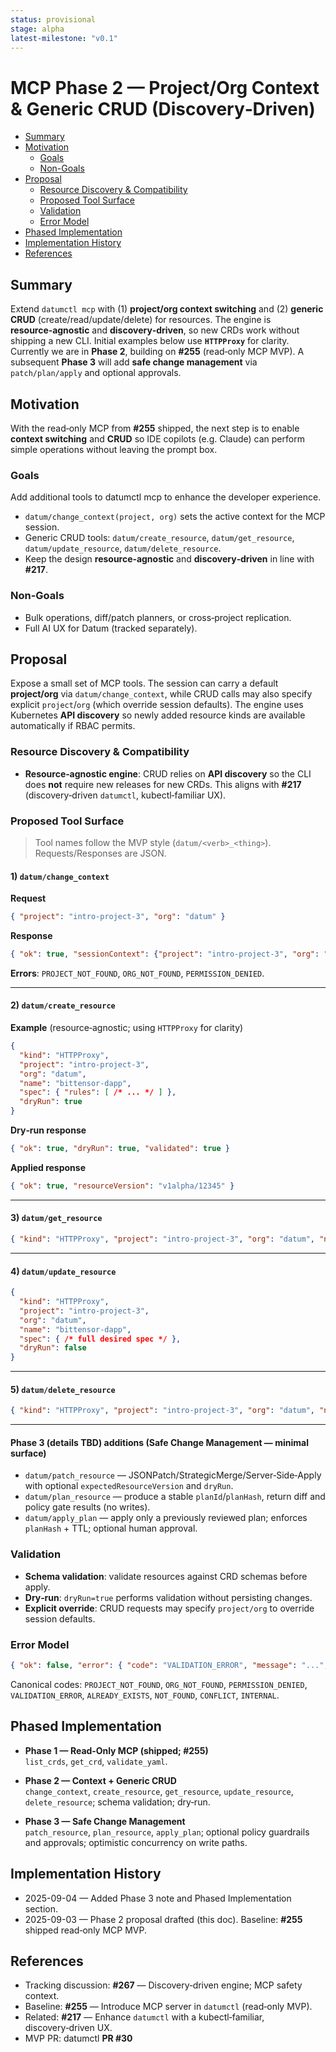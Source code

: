 ```yaml
---
status: provisional
stage: alpha
latest-milestone: "v0.1"
---
```


# MCP Phase 2 — Project/Org Context & Generic CRUD (Discovery‑Driven)

- [Summary](#summary)
- [Motivation](#motivation)
  - [Goals](#goals)
  - [Non-Goals](#non-goals)
- [Proposal](#proposal)
  - [Resource Discovery & Compatibility](#resource-discovery--compatibility)
  - [Proposed Tool Surface](#proposed-tool-surface)
  - [Validation](#validation)
  - [Error Model](#error-model)
- [Phased Implementation](#phased-implementation)
- [Implementation History](#implementation-history)
- [References](#references)

## Summary

Extend `datumctl mcp` with (1) **project/org context switching** and (2) **generic CRUD** (create/read/update/delete)
for resources. The engine is **resource‑agnostic** and **discovery‑driven**, so new CRDs work without shipping a new CLI.
Initial examples below use **`HTTPProxy`** for clarity. Currently we are in **Phase 2**, building on **#255** (read‑only MCP MVP).
A subsequent **Phase 3** will add **safe change management** via `patch/plan/apply` and optional approvals.

## Motivation

With the read‑only MCP from **#255** shipped, the next step is to enable **context switching** and **CRUD** so IDE copilots
(e.g. Claude) can perform simple operations without leaving the prompt box.

### Goals

Add additional tools to datumctl mcp to enhance the developer experience.

- `datum/change_context(project, org)` sets the active context for the MCP session.
- Generic CRUD tools: `datum/create_resource`, `datum/get_resource`, `datum/update_resource`, `datum/delete_resource`.
- Keep the design **resource‑agnostic** and **discovery‑driven** in line with **#217**.

### Non-Goals

- Bulk operations, diff/patch planners, or cross‑project replication.
- Full AI UX for Datum (tracked separately).

## Proposal

Expose a small set of MCP tools. The session can carry a default **project/org** via
`datum/change_context`, while CRUD calls may also specify explicit `project`/`org` (which override session defaults).
The engine uses Kubernetes **API discovery** so newly added resource kinds are available automatically if RBAC permits.

### Resource Discovery & Compatibility

- **Resource‑agnostic engine**: CRUD relies on **API discovery** so the CLI does **not** require new releases for new CRDs.
  This aligns with **#217** (discovery‑driven `datumctl`, kubectl‑familiar UX).

### Proposed Tool Surface

> Tool names follow the MVP style (`datum/<verb>_<thing>`). Requests/Responses are JSON.

#### 1) `datum/change_context`

**Request**
```json
{ "project": "intro-project-3", "org": "datum" }
```
**Response**
```json
{ "ok": true, "sessionContext": {"project": "intro-project-3", "org": "datum"} }
```
**Errors**: `PROJECT_NOT_FOUND`, `ORG_NOT_FOUND`, `PERMISSION_DENIED`.

---

#### 2) `datum/create_resource`

**Example** (resource‑agnostic; using `HTTPProxy` for clarity)
```json
{
  "kind": "HTTPProxy",
  "project": "intro-project-3",
  "org": "datum",
  "name": "bittensor-dapp",
  "spec": { "rules": [ /* ... */ ] },
  "dryRun": true
}
```
**Dry‑run response**
```json
{ "ok": true, "dryRun": true, "validated": true }
```
**Applied response**
```json
{ "ok": true, "resourceVersion": "v1alpha/12345" }
```

---

#### 3) `datum/get_resource`
```json
{ "kind": "HTTPProxy", "project": "intro-project-3", "org": "datum", "name": "bittensor-dapp" }
```

---

#### 4) `datum/update_resource`
```json
{
  "kind": "HTTPProxy",
  "project": "intro-project-3",
  "org": "datum",
  "name": "bittensor-dapp",
  "spec": { /* full desired spec */ },
  "dryRun": false
}
```

---

#### 5) `datum/delete_resource`
```json
{ "kind": "HTTPProxy", "project": "intro-project-3", "org": "datum", "name": "bittensor-dapp", "dryRun": false }
```

---

#### Phase 3 (details TBD) additions (Safe Change Management — minimal surface)

- `datum/patch_resource` — JSONPatch/StrategicMerge/Server‑Side‑Apply with optional `expectedResourceVersion` and `dryRun`.
- `datum/plan_resource` — produce a stable `planId`/`planHash`, return diff and policy gate results (no writes).
- `datum/apply_plan` — apply only a previously reviewed plan; enforces `planHash` + TTL; optional human approval.

### Validation

- **Schema validation**: validate resources against CRD schemas before apply.
- **Dry‑run**: `dryRun=true` performs validation without persisting changes.
- **Explicit override**: CRUD requests may specify `project/org` to override session defaults.

### Error Model

```json
{ "ok": false, "error": { "code": "VALIDATION_ERROR", "message": "...", "details": {} } }
```
Canonical codes: `PROJECT_NOT_FOUND`, `ORG_NOT_FOUND`, `PERMISSION_DENIED`, `VALIDATION_ERROR`, `ALREADY_EXISTS`, `NOT_FOUND`, `CONFLICT`, `INTERNAL`.

## Phased Implementation

- **Phase 1 — Read‑Only MCP (shipped; #255)**  
  `list_crds`, `get_crd`, `validate_yaml`.

- **Phase 2 — Context + Generic CRUD**  
  `change_context`, `create_resource`, `get_resource`, `update_resource`, `delete_resource`; schema validation; dry‑run.

- **Phase 3 — Safe Change Management**  
  `patch_resource`, `plan_resource`, `apply_plan`; optional policy guardrails and approvals; optimistic concurrency on write paths.

## Implementation History

- 2025-09-04 — Added Phase 3 note and Phased Implementation section.
- 2025-09-03 — Phase 2 proposal drafted (this doc). Baseline: **#255** shipped read‑only MCP MVP.

## References

- Tracking discussion: **#267** — Discovery‑driven engine; MCP safety context.
- Baseline: **#255** — Introduce MCP server in `datumctl` (read‑only MVP).
- Related: **#217** — Enhance `datumctl` with a kubectl‑familiar, discovery‑driven UX.
- MVP PR: datumctl **PR #30**
